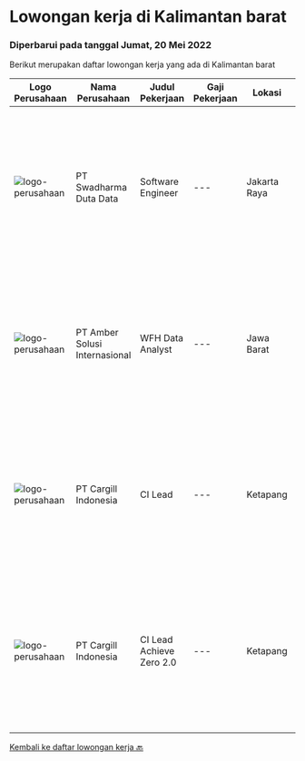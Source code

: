 
  # Lowongan kerja di Kalimantan barat

  ### Diperbarui pada tanggal Jumat, 20 Mei 2022

  Berikut merupakan daftar lowongan kerja yang ada di Kalimantan barat

  |Logo Perusahaan | Nama Perusahaan | Judul Pekerjaan | Gaji Pekerjaan | Lokasi | Deskripsi | Tanggal diunggah | Pranala |
  | -------------- | --------------- | --------------- | --------- | --------- | -------------- | ------- | ----------- |
  |![logo-perusahaan](https://image-service-cdn.seek.com.au/e55e3708620a7ff5e7da329d1725ee01ed113417/ee4dce1061f3f616224767ad58cb2fc751b8d2dc)|PT Swadharma Duta Data|Software Engineer|---|Jakarta Raya|Software Development (.net) Memahami konsep pengembangan aplikasi Memahami konsep Microservices Architecture Familiar dengan Konsep Dasar dari Linux...|Kamis, 19 Mei 2022|https://www.jobstreet.co.id/id/job/software-engineer-3889138?token=0~d28c9d9d-125d-47b2-b6fb-eaac2a4bc40c&sectionRank=1&jobId=jobstreet-id-job-3889138|
|![logo-perusahaan](https://i.ibb.co/sqvTCh9/112815900-stock-vector-no-image-available-icon-flat-vector.webp)|PT Amber Solusi Internasional|WFH Data Analyst|---|Jawa Barat|Benefits: Fully Working from Home Opportunity to work with foreign customers Attractive compensation benefit Duties and Responsibilities: Maintain...|Selasa, 10 Mei 2022|https://www.jobstreet.co.id/id/job/wfh-data-analyst-3876560?token=0~d28c9d9d-125d-47b2-b6fb-eaac2a4bc40c&sectionRank=2&jobId=jobstreet-id-job-3876560|
|![logo-perusahaan](https://image-service-cdn.seek.com.au/94733078f2e236e07a983fdb57214f0a900efb2b/ee4dce1061f3f616224767ad58cb2fc751b8d2dc)|PT Cargill Indonesia|CI Lead|---|Ketapang|Partner with super users, stakeholders and data technology teams to drive process stabilization and optimization initiatives and support technology to...|Kamis, 19 Mei 2022|https://www.jobstreet.co.id/id/job/ci-lead-1031597089?token=0~d28c9d9d-125d-47b2-b6fb-eaac2a4bc40c&sectionRank=3&jobId=jobstreet-id-job-1031597089|
|![logo-perusahaan](https://image-service-cdn.seek.com.au/94733078f2e236e07a983fdb57214f0a900efb2b/ee4dce1061f3f616224767ad58cb2fc751b8d2dc)|PT Cargill Indonesia|CI Lead Achieve Zero 2.0|---|Ketapang|CI Lead Achieve Zero 2.0Apply NowSave JobRemove JobWant to build a stronger, more sustainable future and cultivate your career? Join Cargill's global...|Kamis, 19 Mei 2022|https://www.jobstreet.co.id/id/job/ci-lead-achieve-zero-2.0-1031684764?token=0~d28c9d9d-125d-47b2-b6fb-eaac2a4bc40c&sectionRank=4&jobId=jobstreet-id-job-1031684764|


  [Kembali ke daftar lowongan kerja 🔙](../README.md#daftar-lowongan-kerja)
  